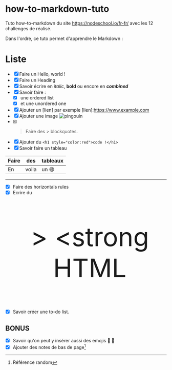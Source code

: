# how-to-markdown-tuto
Tuto how-to-markdown du site https://nodeschool.io/fr-fr/ avec les 12 challenges de réalisé.

Dans l'ordre, ce tuto permet d'apprendre le Markdown :

# Liste
- [x] Faire un Hello, world !
- [x] Faire un Heading
- [x] Savoir écrire en _italic_, **bold** ou encore en **_combined_**
- [x] Savoir faire :
  - [x] une ordered list
  - [x] et une unordered one
- [x] Ajouter un [lien] par exemple
    [lien]:https://www.example.com
- [x] Ajouter une image
      ![pingouin](https://fr.infantino.com/cdn/shop/products/Yellow_Duck_1024x1024.jpg?v=1516797624)
- [x] > Faire des
      > blockquotes.
- [x] Ajouter du `<h1 style="color:red">code !</h1>`
- [x] Savoir faire un tableau

| Faire | des | tableaux |
| ----- | :-: | ---------|
| En | voila | un 😄|

---

- [x] Faire des horizontals rules
- [x] Ecrire du <p align="center" style="font-size:5rem">> <strong HTML</strong> </p>
- [x] Savoir créer une to-do list.
## BONUS
- [x] Savoir qu'on peut y insérer aussi des emojis 🦆 💝
- [x] Ajouter des notes de bas de page[^1]

[^1]: Référence random
